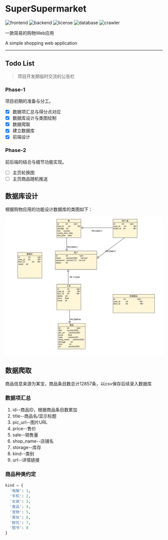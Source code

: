 # SuperSupermarket

![frontend](https://img.shields.io/badge/frontend-Vue3-green)
![backend](https://img.shields.io/badge/backend-Python-blue)
![license](https://img.shields.io/badge/License-MIT-red)
![database](https://img.shields.io/badge/Database-MySQL-gray)
![crawler](https://img.shields.io/badge/crawler-DrissionPage-brown)

一款简易的购物Web应用

A simple shopping web application

---

## Todo List

>项目开发期临时交流的公告栏

### Phase-1

项目初期的准备与分工。

- [X] 数据项汇总与得分点对应
- [X] 数据库设计与类图绘制
- [X] 数据爬取
- [X] 建立数据库
- [X] 前端设计

### Phase-2

前后端的结合与细节功能实现。

- [ ] 主页轮换图
- [ ] 主页商品随机推送

## 数据库设计

根据购物应用的功能设计数据库的类图如下：

<p align="center">
  <img src="Database/design/dataTable.png" alt="dataTable">
</p>

## 数据爬取

商品信息来源为某宝，商品条目数总计12857条，以csv保存后续录入数据库

### 数据项汇总

1. id--商品ID，根据商品条目数累加
2. title--商品名/显示标题
3. pic_url--图片URL
4. price--售价
5. sale--销售量
6. shop_name--店铺名
7. storage--库存
8. kind--类别
9. url--详情链接

### 商品种类约定

```python
kind = {
  '电脑': 1,
  '手机': 2,
  '女装': 3,
  '食品': 4,
  '宠物': 5,
  '美妆': 6,
  '鲜花': 7,
  '图书': 8
}
```
